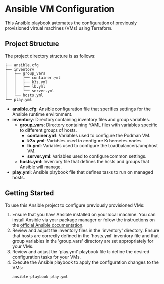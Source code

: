 # Ansible VM Configuration

This Ansible playbook automates the configuration of previously provisioned virtual machines (VMs) using Terraform.

## Project Structure

The project directory structure is as follows:

```
├── ansible.cfg
├── inventory
│   ├── group_vars
│   │   ├── container.yml
│   │   ├── k3s.yml
│   │   ├── lb.yml
│   │   └── server.yml
│   └── hosts.yml
└── play.yml
```

- **ansible.cfg**: Ansible configuration file that specifies settings for the Ansible runtime environment.
- **inventory**: Directory containing inventory files and group variables.
  - **group_vars**: Directory containing YAML files with variables specific to different groups of hosts.
    - **container.yml**: Variables used to configure the Podman VM.
    - **k3s.yml**: Variables used to configure Kubernetes nodes.
    - **lb.yml**: Variables used to configure the Loadbalancer/Jumphost VM.
    - **server.yml**: Variables used to configure common settings.
  - **hosts.yml**: Inventory file that defines the hosts and groups that Ansible will manage.
- **play.yml**: Ansible playbook file that defines tasks to run on managed hosts.

## Getting Started

To use this Ansible project to configure previously provisioned VMs:

1. Ensure that you have Ansible installed on your local machine. You can install Ansible via your package manager or follow the instructions on the [official Ansible documentation](https://docs.ansible.com/ansible/latest/installation_guide/index.html).
1. Review and adjust the inventory files in the 'inventory' directory. Ensure that hosts are correctly defined in the 'hosts.yml' inventory file and that group variables in the 'group_vars' directory are set appropriately for your VMs.
1. Review and adjust the 'play.yml' playbook file to define the desired configuration tasks for your VMs.
1. Execute the Ansible playbook to apply the configuration changes to the VMs:
   ```bash
   ansible-playbook play.yml
   ```
